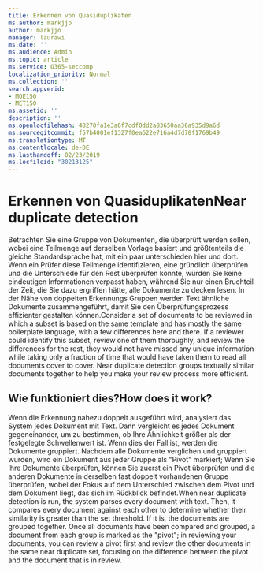 ```yaml
---
title: Erkennen von Quasiduplikaten
ms.author: markjjo
author: markjjo
manager: laurawi
ms.date: ''
ms.audience: Admin
ms.topic: article
ms.service: O365-seccomp
localization_priority: Normal
ms.collection: ''
search.appverid:
- MOE150
- MET150
ms.assetid: ''
description: ''
ms.openlocfilehash: 40270fa1e3a6f7cdf0dd2a83650aa36a935d9a6d
ms.sourcegitcommit: f57b4001ef1327f0ea622e716a4d7d78f1769b49
ms.translationtype: MT
ms.contentlocale: de-DE
ms.lasthandoff: 02/23/2019
ms.locfileid: "30213125"
---
```

# <a name="near-duplicate-detection"></a><span data-ttu-id="219f5-102">Erkennen von Quasiduplikaten</span><span class="sxs-lookup"><span data-stu-id="219f5-102">Near duplicate detection</span></span>

<span data-ttu-id="219f5-p101">Betrachten Sie eine Gruppe von Dokumenten, die überprüft werden sollen, wobei eine Teilmenge auf derselben Vorlage basiert und größtenteils die gleiche Standardsprache hat, mit ein paar unterschieden hier und dort. Wenn ein Prüfer diese Teilmenge identifizieren, eine gründlich überprüfen und die Unterschiede für den Rest überprüfen könnte, würden Sie keine eindeutigen Informationen verpasst haben, während Sie nur einen Bruchteil der Zeit, die Sie dazu ergriffen hätte, alle Dokumente zu decken lesen. In der Nähe von doppelten Erkennungs Gruppen werden Text ähnliche Dokumente zusammengeführt, damit Sie den Überprüfungsprozess effizienter gestalten können.</span><span class="sxs-lookup"><span data-stu-id="219f5-p101">Consider a set of documents to be reviewed in which a subset is based on the same template and has mostly the same boilerplate language, with a few differences here and there. If a reviewer could identify this subset, review one of them thoroughly, and review the differences for the rest, they would not have missed any unique information while taking only a fraction of time that would have taken them to read all documents cover to cover. Near duplicate detection groups textually similar documents together to help you make your review process more efficient.</span></span>

## <a name="how-does-it-work"></a><span data-ttu-id="219f5-106">Wie funktioniert dies?</span><span class="sxs-lookup"><span data-stu-id="219f5-106">How does it work?</span></span>

<span data-ttu-id="219f5-p102">Wenn die Erkennung nahezu doppelt ausgeführt wird, analysiert das System jedes Dokument mit Text. Dann vergleicht es jedes Dokument gegeneinander, um zu bestimmen, ob Ihre Ähnlichkeit größer als der festgelegte Schwellenwert ist. Wenn dies der Fall ist, werden die Dokumente gruppiert. Nachdem alle Dokumente verglichen und gruppiert wurden, wird ein Dokument aus jeder Gruppe als "Pivot" markiert; Wenn Sie Ihre Dokumente überprüfen, können Sie zuerst ein Pivot überprüfen und die anderen Dokumente in derselben fast doppelt vorhandenen Gruppe überprüfen, wobei der Fokus auf dem Unterschied zwischen dem Pivot und dem Dokument liegt, das sich im Rückblick befindet.</span><span class="sxs-lookup"><span data-stu-id="219f5-p102">When near duplicate detection is run, the system parses every document with text. Then, it compares every document against each other to determine whether their similarity is greater than the set threshold. If it is, the documents are grouped together. Once all documents have been compared and grouped, a document from each group is marked as the "pivot"; in reviewing your documents, you can review a pivot first and review the other documents in the same near duplicate set, focusing on the difference between the pivot and the document that is in review.</span></span>
